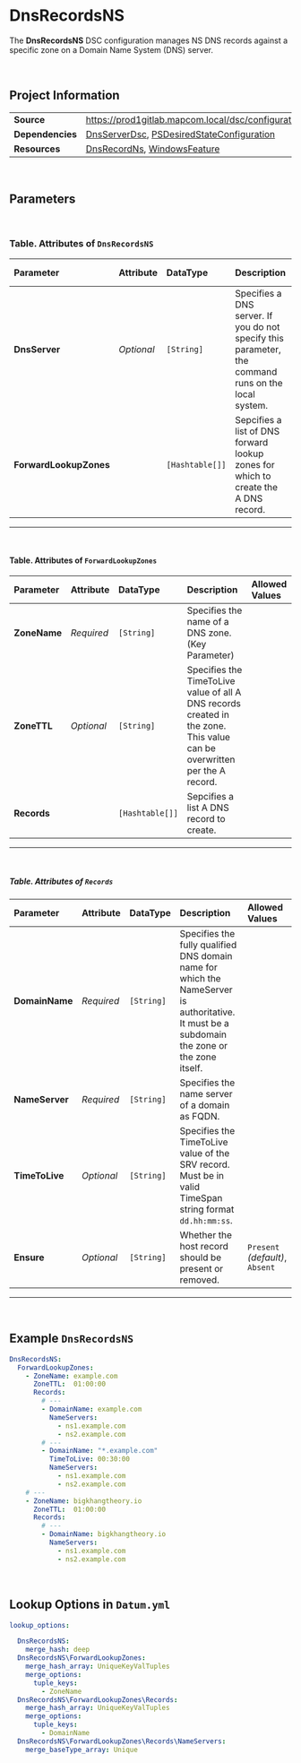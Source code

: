 ﻿# DnsRecordsNS

The **DnsRecordsNS** DSC configuration manages NS DNS records against a specific zone on a Domain Name System (DNS) server.

<br />

## Project Information
|                  |                                                                                                                           |
| ---------------- | ------------------------------------------------------------------------------------------------------------------------- |
| **Source**       | https://prod1gitlab.mapcom.local/dsc/configurations/DnsServerTasks/-/tree/master/DnsServerTasks/DscResources/DnsRecordsNS |
| **Dependencies** | [DnsServerDsc][DnsServerDsc], [PSDesiredStateConfiguration][PSDesiredStateConfiguration]                                  |
| **Resources**    | [DnsRecordNs][DnsRecordNs], [WindowsFeature][WindowsFeature]                                                              |


<br />

## Parameters

<br />

### Table. Attributes of `DnsRecordsNS`

| Parameter              | Attribute  | DataType        | Description                                                                                         | Allowed Values |
| :--------------------- | :--------- | :-------------- | :-------------------------------------------------------------------------------------------------- | :------------- |
| **DnsServer**          | *Optional* | `[String]`      | Specifies a DNS server. If you do not specify this parameter, the command runs on the local system. |                |
| **ForwardLookupZones** |            | `[Hashtable[]]` | Sepcifies a list of DNS forward lookup zones for which to create the A DNS record.                  |                |

---

<br />

#### Table. Attributes of `ForwardLookupZones`

| Parameter    | Attribute  | DataType        | Description                                                                                                              | Allowed Values |
| :----------- | :--------- | :-------------- | :----------------------------------------------------------------------------------------------------------------------- | :------------- |
| **ZoneName** | *Required* | `[String]`      | Specifies the name of a DNS zone. (Key Parameter)                                                                        |                |
| **ZoneTTL**  | *Optional* | `[String]`      | Specifies the TimeToLive value of all A DNS records created in the zone. This value can be overwritten per the A record. |                |
| **Records**  |            | `[Hashtable[]]` | Sepcifies a list A DNS record to create.                                                                                 |                |

---

<br />

##### Table. Attributes of `Records`

| Parameter      | Attribute  | DataType   | Description                                                                                                                                  | Allowed Values                  |
| :------------- | :--------- | :--------- | :------------------------------------------------------------------------------------------------------------------------------------------- | :------------------------------ |
| **DomainName** | *Required* | `[String]` | Specifies the fully qualified DNS domain name for which the NameServer is authoritative. It must be a subdomain the zone or the zone itself. |                                 |
| **NameServer** | *Required* | `[String]` | Specifies the name server of a domain as FQDN.                                                                                               |                                 |
| **TimeToLive** | *Optional* | `[String]` | Specifies the TimeToLive value of the SRV record. Must be in valid TimeSpan string format `dd.hh:mm:ss`.                                     |                                 |
| **Ensure**     | *Optional* | `[String]` | Whether the host record should be present or removed.                                                                                        | `Present` *(default)*, `Absent` |

---

<br />

## Example `DnsRecordsNS`

```yaml
DnsRecordsNS:
  ForwardLookupZones:
    - ZoneName: example.com
      ZoneTTL:  01:00:00
      Records:
        # ---
        - DomainName: example.com
          NameServers:
            - ns1.example.com
            - ns2.example.com
        # ---
        - DomainName: "*.example.com"
          TimeToLive: 00:30:00
          NameServers:
            - ns1.example.com
            - ns2.example.com
    # ---
    - ZoneName: bigkhangtheory.io
      ZoneTTL:  01:00:00
      Records:
        # ---
        - DomainName: bigkhangtheory.io
          NameServers:
            - ns1.example.com
            - ns2.example.com

```

<br />

## Lookup Options in `Datum.yml`

```yaml
lookup_options:

  DnsRecordsNS:
  	merge_hash: deep
  DnsRecordsNS\ForwardLookupZones:
    merge_hash_array: UniqueKeyValTuples
    merge_options:
      tuple_keys:
        - ZoneName
  DnsRecordsNS\ForwardLookupZones\Records:
    merge_hash_array: UniqueKeyValTuples
    merge_options:
      tuple_keys:
        - DomainName
  DnsRecordsNS\ForwardLookupZones\Records\NameServers:
    merge_baseType_array: Unique
```

<br />

[DnsServerDsc]: https://github.com/dsccommunity/DnsServerDsc
[PSDesiredStateConfiguration]: https://docs.microsoft.com/en-us/powershell/module/psdesiredstateconfiguration/about/about_classes_and_dsc?view=powershell-7.1
[DnsRecordNs]: https://github.com/dsccommunity/DnsServerDsc/wiki/DnsRecordNs
[WindowsFeature]: https://docs.microsoft.com/en-us/powershell/scripting/dsc/reference/resources/windows/windowsfeatureresource?view=powershell-7.2